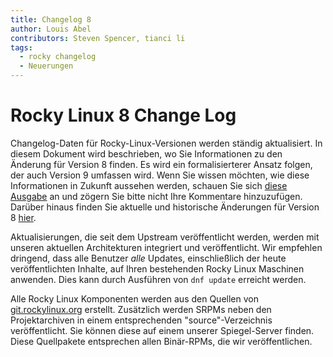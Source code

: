 ```yaml
---
title: Changelog 8
author: Louis Abel
contributors: Steven Spencer, tianci li
tags:
  - rocky changelog
  - Neuerungen
---
```


# Rocky Linux 8 Change Log

Changelog-Daten für Rocky-Linux-Versionen werden ständig aktualisiert. In diesem Dokument wird beschrieben, wo Sie Informationen zu den Änderung für Version 8 finden. Es wird ein formalisierterer Ansatz folgen, der auch Version 9 umfassen wird. Wenn Sie wissen möchten, wie diese Informationen in Zukunft aussehen werden, schauen Sie sich [diese Ausgabe](https://github.com/rocky-linux/peridot/issues/9) an und zögern Sie bitte nicht Ihre Kommentare hinzuzufügen. Darüber hinaus finden Sie aktuelle und historische Änderungen für Version 8 [hier](https://errata.build.resf.org/).

Aktualisierungen, die seit dem Upstream veröffentlicht werden, werden mit unseren aktuellen Architekturen integriert und veröffentlicht. Wir empfehlen dringend, dass alle Benutzer *alle* Updates, einschließlich der heute veröffentlichten Inhalte, auf Ihren bestehenden Rocky Linux Maschinen anwenden. Dies kann durch Ausführen von `dnf update` erreicht werden.

Alle Rocky Linux Komponenten werden aus den Quellen von [git.rockylinux.org](https://git.rockylinux.org) erstellt. Zusätzlich werden SRPMs neben den Projektarchiven in einem entsprechenden "source"-Verzeichnis veröffentlicht. Sie können diese auf einem unserer Spiegel-Server finden. Diese Quellpakete entsprechen allen Binär-RPMs, die wir veröffentlichen.


